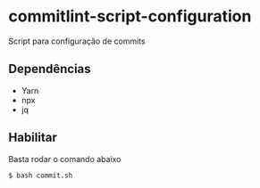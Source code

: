 # commitlint-script-configuration

Script para configuração de commits

## Dependências

- Yarn
- npx
- jq

## Habilitar

Basta rodar o comando abaixo  

```bash
$ bash commit.sh
```
